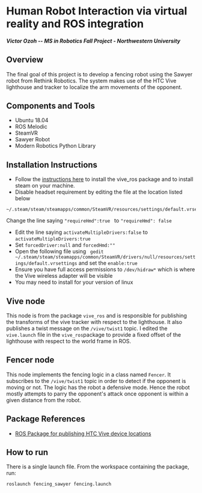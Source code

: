Human Robot Interaction via virtual reality and ROS integration
=============================

#### *Victor Ozoh -- MS in Robotics Fall Project - Northwestern University*


## Overview
The final goal of this project is to develop a fencing robot using the Sawyer robot from Rethink Robotics. The system makes use of the HTC Vive lighthouse and tracker to localize the arm movements of the opponent.

## Components and Tools
- Ubuntu 18.04
- ROS Melodic
- SteamVR
- Sawyer Robot
- Modern Robotics Python Library

## Installation Instructions
- Follow the [instructions here](https://github.com/robosavvy/vive_ros) to install the vive_ros package and to install steam on your machine.
- Disable headset requirement by editing the file at the location listed below
```
~/.steam/steam/steamapps/common/SteamVR/resources/settings/default.vrsettings
```
Change the line saying ```"requireHmd":true ``` to ```"requireHmd": false ```
- Edit the line saying ```activateMultipleDrivers:false``` to ```activateMultipleDrivers:true```
- Set ```forcedDriver:null``` and ```forcedHmd:""```
- Open the following file using ``` gedit ~/.steam/steam/steamapps/common/SteamVR/drivers/null/resources/settings/default.vrsettings``` and set the ```enable:true```
- Ensure you have full access permissions to ```/dev/hidraw*``` which is where the Vive wireless adapter will be visible
- You may need to install for your version of linux

## Vive node
This node is from the package ```vive_ros``` and is responsible for publishing the transforms of the vive tracker with respect to the lighthouse. It also publishes a twist message on the ```/vive/twist1``` topic. I edited the ```vive.launch``` file in the ```vive_ros```package to provide a fixed offset of the lighthouse with respect to the world frame in ROS.

## Fencer node
This node implements the fencing logic in a class named ```Fencer```.
It subscribes to the ```/vive/twist1``` topic in order to detect if the opponent is moving or not.
The logic has the robot a defensive mode. Hence the robot mostly attempts to parry the opponent's attack once opponent is within a given distance from the robot.


## Package References
- [ROS Package for publishing HTC Vive device locations](https://github.com/robosavvy/vive_ros)


## How to run
There is a single launch file. From the workspace containing the package, run:

```roslaunch fencing_sawyer fencing.launch```
